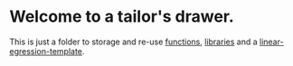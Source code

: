 # Welcome to a tailor's drawer.

This is just a folder to storage and re-use [functions](https://github.com/isi-mube/patent-pending/blob/main/01_usefulness/functions.py), [libraries](https://github.com/isi-mube/patent-pending/blob/main/01_usefulness/libraries.py) and a [linear-egression-template](https://github.com/isi-mube/patent-pending/blob/main/01_usefulness/template_linear_regression.ipynb).
